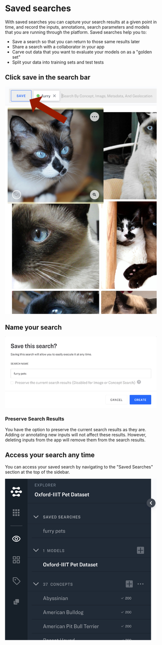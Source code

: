 # Saved searches

With saved searches you can capture your search results at a given point in time, and record the inputs, annotations, search parameters and models that you are running through the platform. Saved searches help you to:

* Save a search so that you can return to those same results later
* Share a search with a collaborator in your app
* Carve out data that you want to evaluate your models on as a "golden set"
* Split your data into training sets and test tests

## Click save in the search bar

![](../../.gitbook/assets/saved_search%20%282%29%20%282%29%20%283%29%20%283%29%20%283%29%20%283%29%20%283%29%20%283%29.jpg)

## Name your search

![](../../.gitbook/assets/name_search%20%282%29%20%282%29%20%283%29%20%282%29%20%281%29%20%284%29.jpg)

### Preserve Search Results

You have the option to preserve the current search results as they are. Adding or annotating new inputs will not affect these results. However, deleting inputs from the app will remove them from the search results.

## Access your search any time

You can access your saved search by navigating to the "Saved Searches" section at the top of the sidebar.

![](../../.gitbook/assets/saved_searches_list%20%282%29%20%282%29%20%283%29%20%283%29%20%283%29%20%283%29%20%283%29%20%282%29.jpg)

